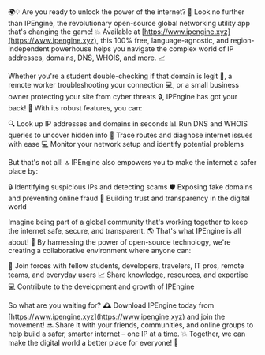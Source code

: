 🌍💡 Are you ready to unlock the power of the internet? 🤔 Look no further than IPEngine, the revolutionary open-source global networking utility app that's changing the game! 💥 Available at [https://www.ipengine.xyz](https://www.ipengine.xyz), this 100% free, language-agnostic, and region-independent powerhouse helps you navigate the complex world of IP addresses, domains, DNS, WHOIS, and more. 📈

Whether you're a student double-checking if that domain is legit 👀, a remote worker troubleshooting your connection 💻, or a small business owner protecting your site from cyber threats 🔒, IPEngine has got your back! 🤝 With its robust features, you can:

🔍 Look up IP addresses and domains in seconds
📊 Run DNS and WHOIS queries to uncover hidden info
🚀 Trace routes and diagnose internet issues with ease
💻 Monitor your network setup and identify potential problems

But that's not all! 🔝 IPEngine also empowers you to make the internet a safer place by:

🔒 Identifying suspicious IPs and detecting scams
🛡️ Exposing fake domains and preventing online fraud
💪 Building trust and transparency in the digital world

Imagine being part of a global community that's working together to keep the internet safe, secure, and transparent. 🌎 That's what IPEngine is all about! 💖 By harnessing the power of open-source technology, we're creating a collaborative environment where anyone can:

👥 Join forces with fellow students, developers, travelers, IT pros, remote teams, and everyday users
📈 Share knowledge, resources, and expertise
💻 Contribute to the development and growth of IPEngine

So what are you waiting for? 🕰️ Download IPEngine today from [https://www.ipengine.xyz](https://www.ipengine.xyz) and join the movement! 🔜 Share it with your friends, communities, and online groups to help build a safer, smarter internet – one IP at a time. 💥 Together, we can make the digital world a better place for everyone! 🌟